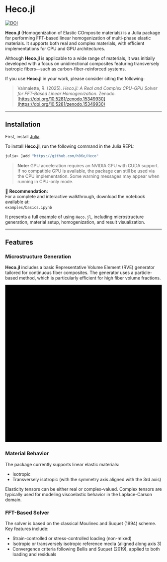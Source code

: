 

# Heco.jl

[![DOI](https://zenodo.org/badge/DOI/10.5281/zenodo.15349930.svg)](https://doi.org/10.5281/zenodo.15349930)

**Heco.jl** (Homogenization of Elastic COmposite materials) is a Julia package for performing FFT-based linear homogenization of multi-phase elastic materials. It supports both real and complex materials, with efficient implementations for CPU and GPU architectures.

Although **Heco.jl** is applicable to a wide range of materials, it was initially developed with a focus on unidirectional composites featuring transversely isotropic fibers—such as carbon-fiber-reinforced systems.

If you use **Heco.jl** in your work, please consider citing the following:

> Valmalette, R. (2025). *Heco.jl: A Real and Complex CPU–GPU Solver for FFT-Based Linear Homogenization*. Zenodo. [https://doi.org/10.5281/zenodo.15349930](https://doi.org/10.5281/zenodo.15349930)

---

## Installation

First, install [Julia](https://julialang.org/).

To install **Heco.jl**, run the following command in the Julia REPL:

```julia
julia> ]add "https://github.com/h06e/Heco"
```

> **Note:** GPU acceleration requires an NVIDIA GPU with CUDA support. If no compatible GPU is available, the package can still be used via the CPU implementation. Some warning messages may appear when running in CPU-only mode.



📘 **Recommendation:**  
For a complete and interactive walkthrough, download the notebook available at:  
`examples/basics.ipynb`  

It presents a full example of using `Heco.jl`, including microstructure generation, material setup, homogenization, and result visualization.


---


## Features

### Microstructure Generation

**Heco.jl** includes a basic Representative Volume Element (RVE) generator tailored for continuous fiber composites. The generator uses a particle-based method, which is particularly efficient for high fiber volume fractions.

![RVE Generation](ressources/rve_gen.gif)

### Material Behavior

The package currently supports linear elastic materials:
- Isotropic
- Transversely isotropic (with the symmetry axis aligned with the 3rd axis)

Elasticity tensors can be either real or complex-valued. Complex tensors are typically used for modeling viscoelastic behavior in the Laplace-Carson domain.

### FFT-Based Solver

The solver is based on the classical Moulinec and Suquet (1994) scheme. Key features include:
- Strain-controlled or stress-controlled loading (non-mixed)
- Isotropic or transversely isotropic reference media (aligned along axis 3)
- Convergence criteria following Bellis and Suquet (2019), applied to both loading and residuals


